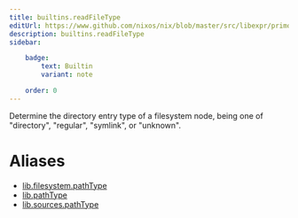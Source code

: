 ```yaml
---
title: builtins.readFileType
editUrl: https://www.github.com/nixos/nix/blob/master/src/libexpr/primops.cc
description: builtins.readFileType
sidebar:

    badge:
        text: Builtin
        variant: note

    order: 0
---
```


Determine the directory entry type of a filesystem node, being
one of "directory", "regular", "symlink", or "unknown".


# Aliases

- [lib.filesystem.pathType](reference/lib/filesystem/lib-filesystem-pathType)
- [lib.pathType](reference/lib/lib-pathType)
- [lib.sources.pathType](reference/lib/sources/lib-sources-pathType)



